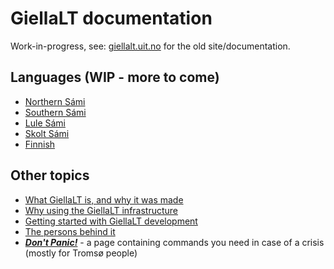 # GiellaLT documentation

Work-in-progress, see: [giellalt.uit.no](https://giellalt.uit.no) for the old site/documentation.

## Languages (WIP - more to come)

* [Northern Sámi](lang-sme/)
* [Southern Sámi](lang-sma/)
* [Lule Sámi](lang-smj/)
* [Skolt Sámi](lang-sms/)
* [Finnish](lang-fin/)

## Other topics

- [What GiellaLT is, and why it was made](infra/WhatIsThis.md)
- [Why using the GiellaLT infrastructure](https://indigenous-langtech.uit.no)
- [Getting started with GiellaLT development](infra/GettingStarted.md)
- [The persons behind it](admin/people.html)
- _**[Don't Panic!](infra/DontPanic.md)**_ - a page containing commands you need in case of a crisis (mostly for Tromsø people)
